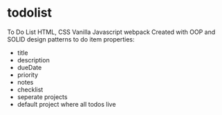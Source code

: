 # todolist
To Do List HTML, CSS Vanilla Javascript webpack
Created with OOP and SOLID design patterns
to do item properties:
- title
- description
- dueDate
- priority
- notes
- checklist
- seperate projects 
- default project where all todos live

